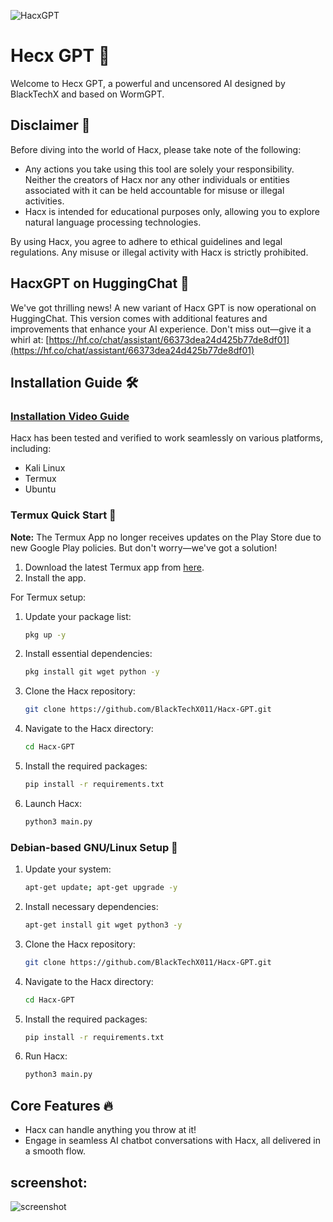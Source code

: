 ![HacxGPT](https://github.com/BlackTechX011/Hacx-GPT/blob/main/logo_HacxGPT.png)
# Hecx GPT 🤖

Welcome to Hecx GPT, a powerful and uncensored AI designed by BlackTechX and based on WormGPT.

## Disclaimer 🚫

Before diving into the world of Hacx, please take note of the following:

- Any actions you take using this tool are solely your responsibility. Neither the creators of Hacx nor any other individuals or entities associated with it can be held accountable for misuse or illegal activities.
- Hacx is intended for educational purposes only, allowing you to explore natural language processing technologies.

By using Hacx, you agree to adhere to ethical guidelines and legal regulations. Any misuse or illegal activity with Hacx is strictly prohibited.

## HacxGPT on HuggingChat 🚀

We've got thrilling news! A new variant of Hacx GPT is now operational on HuggingChat. This version comes with additional features and improvements that enhance your AI experience. Don't miss out—give it a whirl at: [https://hf.co/chat/assistant/66373dea24d425b77de8df01](https://hf.co/chat/assistant/66373dea24d425b77de8df01)

## Installation Guide 🛠️
### [Installation Video Guide](https://youtu.be/MIGSUM4PGh4)
Hacx has been tested and verified to work seamlessly on various platforms, including:

- Kali Linux
- Termux
- Ubuntu

### Termux Quick Start 📲

**Note:** The Termux App no longer receives updates on the Play Store due to new Google Play policies. But don't worry—we've got a solution!

1. Download the latest Termux app from [here](https://f-droid.org/repo/com.termux_118.apk).
2. Install the app.

For Termux setup:

1. Update your package list:
   ```bash
   pkg up -y
   ```
2. Install essential dependencies:
   ```bash
   pkg install git wget python -y
   ```
3. Clone the Hacx repository:
   ```bash
   git clone https://github.com/BlackTechX011/Hacx-GPT.git
   ```
4. Navigate to the Hacx directory:
   ```bash
   cd Hacx-GPT
   ```
5. Install the required packages:
   ```bash
   pip install -r requirements.txt
   ```
6. Launch Hacx:
   ```bash
   python3 main.py
   ```

### Debian-based GNU/Linux Setup 🐧

1. Update your system:
   ```bash
   apt-get update; apt-get upgrade -y
   ```
2. Install necessary dependencies:
   ```bash
   apt-get install git wget python3 -y
   ```
3. Clone the Hacx repository:
   ```bash
   git clone https://github.com/BlackTechX011/Hacx-GPT.git
   ```
4. Navigate to the Hacx directory:
   ```bash
   cd Hacx-GPT
   ```
5. Install the required packages:
   ```bash
   pip install -r requirements.txt
   ```
6. Run Hacx:
   ```bash
   python3 main.py
   ```

## Core Features 🔥

- Hacx can handle anything you throw at it!
- Engage in seamless AI chatbot conversations with Hacx, all delivered in a smooth flow.

## screenshot:
![screenshot](https://github.com/BlackTechX011/Hacx-GPT/blob/main/screenshot.png)

